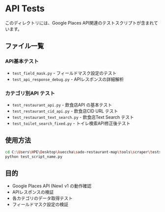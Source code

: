 # API Tests

このディレクトリには、Google Places API関連のテストスクリプトが含まれています。

## ファイル一覧

### API基本テスト

- `test_field_mask.py` - フィールドマスク設定のテスト
- `test_api_response_debug.py` - APIレスポンスの詳細解析

### カテゴリ別API テスト

- `test_restaurant_api.py` - 飲食店API の基本テスト
- `test_restaurant_cid_api.py` - 飲食店CID URL テスト
- `test_restaurant_text_search.py` - 飲食店Text Search テスト
- `test_toilet_search_fixed.py` - トイレ検索API修正後テスト

## 使用方法

```bash
cd C:\Users\HPE\Desktop\kueccha\sado-restaurant-map\tools\scraper\tests\api
python test_script_name.py
```

## 目的

- Google Places API (New) v1 の動作確認
- APIレスポンスの検証
- 各カテゴリのデータ取得テスト
- フィールドマスク設定の検証
